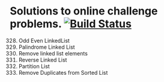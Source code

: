 # Solutions to online challenge problems. [![Build Status](https://travis-ci.org/marek5050/LeetCode_Solutions.svg?branch=master)](https://travis-ci.org/marek5050/LeetCode_Solutions)
 
328. Odd Even LinkedList  
234. Palindrome Linked List  
203. Remove linked list elements      
206. Reverse Linked List  
86. Partition List  
83. Remove Duplicates from Sorted List  